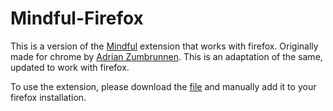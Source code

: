 # Mindful-Firefox

This is a version of the [Mindful](https://chrome.google.com/webstore/detail/mindful-beta/cieekmjjdkckhpidgaffphlaljdfhhab) extension that works with firefox.
Originally made for chrome by [Adrian Zumbrunnen](https://azumbrunnen.me/). This is an adaptation of the same, updated to work with firefox.

To use the extension, please download the [file](https://github.com/Solai-Adithya/Mindful-Firefox/blob/main/0427afe8661a41c98d6a-0.9.8210.xpi) and manually add it to your firefox installation.
